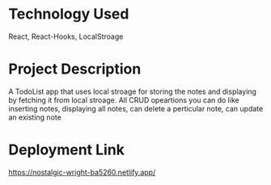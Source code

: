 # Technology Used
React, React-Hooks, LocalStroage
# Project Description
A TodoList app that uses local stroage for storing the notes and displaying by fetching it from local stroage. All CRUD opeartions you can do like inserting notes, displaying all notes, can delete a perticular note, can update an existing note
# Deployment Link
https://nostalgic-wright-ba5260.netlify.app/


